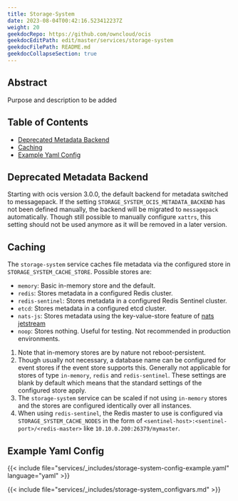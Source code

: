 ```yaml
---
title: Storage-System
date: 2023-08-04T00:42:16.523412237Z
weight: 20
geekdocRepo: https://github.com/owncloud/ocis
geekdocEditPath: edit/master/services/storage-system
geekdocFilePath: README.md
geekdocCollapseSection: true
---
```


<!-- Do not edit this file, it is autogenerated. Edit the service README.md instead -->

## Abstract


Purpose and description to be added


## Table of Contents

* [Deprecated Metadata Backend](#deprecated-metadata-backend)
* [Caching](#caching)
* [Example Yaml Config](#example-yaml-config)

## Deprecated Metadata Backend

Starting with ocis version 3.0.0, the default backend for metadata switched to messagepack. If the setting `STORAGE_SYSTEM_OCIS_METADATA_BACKEND` has not been defined manually, the backend will be migrated to `messagepack` automatically. Though still possible to manually configure `xattrs`, this setting should not be used anymore as it will be removed in a later version.

## Caching

The `storage-system` service caches file metadata via the configured store in `STORAGE_SYSTEM_CACHE_STORE`. Possible stores are:
  -   `memory`: Basic in-memory store and the default.
  -   `redis`: Stores metadata in a configured Redis cluster.
  -   `redis-sentinel`: Stores metadata in a configured Redis Sentinel cluster.
  -   `etcd`: Stores metadata in a configured etcd cluster.
  -   `nats-js`: Stores metadata using the key-value-store feature of [nats jetstream](https://docs.nats.io/nats-concepts/jetstream/key-value-store)
  -   `noop`: Stores nothing. Useful for testing. Not recommended in production environments.

1.  Note that in-memory stores are by nature not reboot-persistent.
2.  Though usually not necessary, a database name can be configured for event stores if the event store supports this. Generally not applicable for stores of type `in-memory`, `redis` and `redis-sentinel`. These settings are blank by default which means that the standard settings of the configured store apply.
3.  The `storage-system` service can be scaled if not using `in-memory` stores and the stores are configured identically over all instances.
4.  When using `redis-sentinel`, the Redis master to use is configured via `STORAGE_SYSTEM_CACHE_NODES` in the form of `<sentinel-host>:<sentinel-port>/<redis-master>` like `10.10.0.200:26379/mymaster`.
## Example Yaml Config
{{< include file="services/_includes/storage-system-config-example.yaml"  language="yaml" >}}

{{< include file="services/_includes/storage-system_configvars.md" >}}

